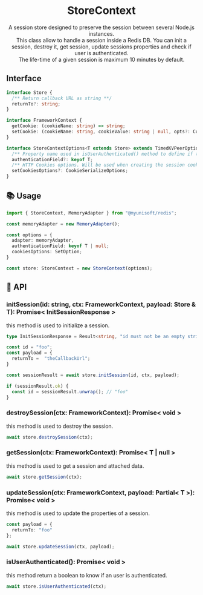 <h1 align="center">
  StoreContext
</h1>

<p align="center">
  A session store designed to preserve the session between several Node.js instances. <br/>
  This class allow to handle a session inside a Redis DB. You can init a session, destroy it, get session, update sessions properties and check if user is authenticated. <br/>
  The life-time of a given session is maximum 10 minutes by default.
</p>

## Interface

```ts
interface Store {
  /** Return callback URL as string **/
  returnTo?: string;
}

interface FrameworkContext {
  getCookie: (cookieName: string) => string;
  setCookie: (cookieName: string, cookieValue: string | null, opts?: CookieSerializeOptions) => void
}

interface StoreContextOptions<T extends Store> extends TimedKVPeerOptions<T> {
  /** Property name used in isUserAuthenticated() method to define if the user is authenticated or not **/
  authenticationField?: keyof T;
  /** HTTP Cookies options. Will be used when creating the session cookie. **/
  setCookiesOptions?: CookieSerializeOptions;
}
```

## 📚 Usage

```ts
import { StoreContext, MemoryAdapter } from "@myunisoft/redis";

const memoryAdapter = new MemoryAdapter();

const options = {
  adapter: memoryAdapter,
  authenticationField: keyof T | null;
  cookiesOptions: SetOption;
}

const store: StoreContext = new StoreContext(options);
```

## 📜 API

### initSession(id: string, ctx: FrameworkContext, payload: Store & T): Promise< InitSessionResponse >

this method is used to initialize a session.

```ts
type InitSessionResponse = Result<string, "id must not be an empty string">;

const id = "foo";
const payload = {
  returnTo =  "theCallbackUrl";
}

const sessionResult = await store.initSession(id, ctx, payload);

if (sessionResult.ok) {
  const id = sessionResult.unwrap(); // "foo"
}
```

### destroySession(ctx: FrameworkContext): Promise< void >

this method is used to destroy the session.

```ts
await store.destroySession(ctx);
```

### getSession(ctx: FrameworkContext): Promise< T | null >

this method is used to get a session and attached data.

```ts
await store.getSession(ctx);
```

### updateSession(ctx: FrameworkContext, payload: Partial< T >): Promise< void >

this method is used to update the properties of a session.

```ts
const payload = {
  returnTo: "foo"
};

await store.updateSession(ctx, payload);
```

### isUserAuthenticated(): Promise< void >

this method return a boolean to know if an user is authenticated.

```ts
await store.isUserAuthenticated(ctx);
```
